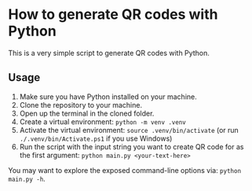 # How to generate QR codes with Python

This is a very simple script to generate QR codes with Python.

## Usage

1. Make sure you have Python installed on your machine.
2. Clone the repository to your machine.
3. Open up the terminal in the cloned folder.
4. Create a virtual environment: `python -m venv .venv`
5. Activate the virtual environment: `source .venv/bin/activate` (or run `./.venv/bin/Activate.ps1` if you use Windows)
6. Run the script with the input string you want to create QR code for as the first argument: `python main.py <your-text-here>`

You may want to explore the exposed command-line options via: `python main.py -h`.
